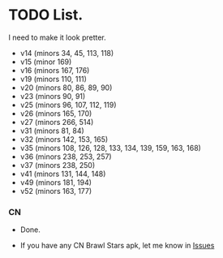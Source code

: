# TODO List.
I need to make it look pretter.
* v14 (minors 34, 45, 113, 118)
* v15 (minor 169)
* v16 (minors 167, 176)
* v19 (minors 110, 111)
* v20 (minors 80, 86, 89, 90)
* v23 (minors 90, 91)
* v25 (minors 96, 107, 112, 119)
* v26 (minors 165, 170)
* v27 (minors 266, 514)
* v31 (minors 81, 84)
* v32 (minors 142, 153, 165)
* v35 (minors 108, 126, 128, 133, 134, 139, 159, 163, 168)
* v36 (minors 238, 253, 257)
* v37 (minors 238, 250)
* v41 (minors 131, 144, 148)
* v49 (minors 181, 194)
* v52 (minors 163, 177)

<!---
omfg finally done majors -- 15:30 December 07, 2023
-->

### CN

* Done.
- If you have any CN Brawl Stars apk, let me know in [Issues](https://github.com/tailsjs/brawl-stars-assets/issues)